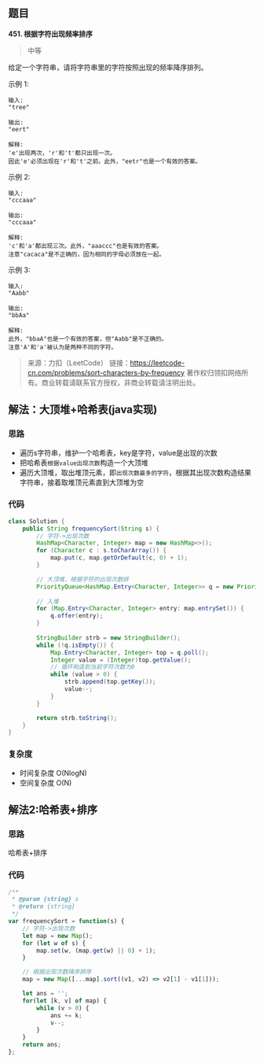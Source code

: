 ## 题目
**451. 根据字符出现频率排序**
>中等

给定一个字符串，请将字符串里的字符按照出现的频率降序排列。

示例 1:
```
输入:
"tree"

输出:
"eert"

解释:
'e'出现两次，'r'和't'都只出现一次。
因此'e'必须出现在'r'和't'之前。此外，"eetr"也是一个有效的答案。
```
示例 2:
```
输入:
"cccaaa"

输出:
"cccaaa"

解释:
'c'和'a'都出现三次。此外，"aaaccc"也是有效的答案。
注意"cacaca"是不正确的，因为相同的字母必须放在一起。
```
示例 3:
```
输入:
"Aabb"

输出:
"bbAa"

解释:
此外，"bbaA"也是一个有效的答案，但"Aabb"是不正确的。
注意'A'和'a'被认为是两种不同的字符。
```
>来源：力扣（LeetCode）
链接：https://leetcode-cn.com/problems/sort-characters-by-frequency
著作权归领扣网络所有。商业转载请联系官方授权，非商业转载请注明出处。

## 解法：大顶堆+哈希表(java实现)
### 思路
* 遍历s字符串，维护一个哈希表，key是字符，value是出现的次数
* 把哈希表`根据value出现次数`构造一个大顶堆
* 遍历大顶堆，取出堆顶元素，即`出现次数最多的字符`，根据其出现次数构造结果字符串，接着取堆顶元素直到大顶堆为空

### 代码
```java
class Solution {
    public String frequencySort(String s) {
        // 字符->出现次数
        HashMap<Character, Integer> map = new HashMap<>();
        for (Character c : s.toCharArray()) {
            map.put(c, map.getOrDefault(c, 0) + 1);
        }

        // 大顶堆，根据字符的出现次数排
        PriorityQueue<HashMap.Entry<Character, Integer>> q = new PriorityQueue<>((a, b) -> (Integer)b.getValue() - (Integer)a.getValue());
        
        // 入堆
        for (Map.Entry<Character, Integer> entry: map.entrySet()) {
            q.offer(entry);
        }
        
        StringBuilder strb = new StringBuilder();
        while (!q.isEmpty()) {
            Map.Entry<Character, Integer> top = q.poll();
            Integer value = (Integer)top.getValue();
            // 循环构造到当前字符次数为0
            while (value > 0) {
                strb.append(top.getKey());
                value--;
            }
        }

        return strb.toString();
    }
}
```

### 复杂度
* 时间复杂度 O(NlogN)
* 空间复杂度 O(N)

## 解法2:哈希表+排序
### 思路
哈希表+排序

### 代码
```js
/**
 * @param {string} s
 * @return {string}
 */
var frequencySort = function(s) {
    // 字符->出现次数
    let map = new Map();
    for (let w of s) {
        map.set(w, (map.get(w) || 0) + 1);
    }

    // 根据出现次数降序排序
    map = new Map([...map].sort((v1, v2) => v2[1] - v1[1]));

    let ans = '';
    for(let [k, v] of map) {
        while (v > 0) {
            ans += k;
            v--;
        }
    }
    return ans;
};

```
